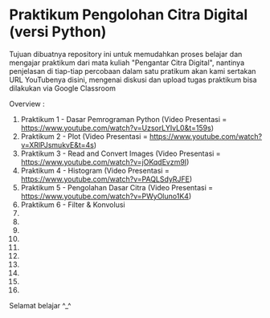# Praktikum Pengolohan Citra Digital (versi Python)
 
Tujuan dibuatnya repository ini untuk memudahkan proses belajar dan mengajar praktikum dari mata kuliah "Pengantar Citra Digital", nantinya penjelasan di tiap-tiap percobaan dalam satu pratikum akan kami sertakan URL YouTubenya disini, mengenai diskusi dan upload tugas praktikum bisa dilakukan via Google Classroom

Overview :

1. Praktikum 1 - Dasar Pemrograman Python (Video Presentasi = https://www.youtube.com/watch?v=UzsorLYIvL0&t=159s)
2. Praktikum 2 - Plot (Video Presentasi = https://www.youtube.com/watch?v=XRlPJsmukvE&t=4s)
3. Praktikum 3 - Read and Convert Images (Video Presentasi = https://www.youtube.com/watch?v=jOKqdEvzm9I)
4. Praktikum 4 - Histogram (Video Presentasi = https://www.youtube.com/watch?v=PAQLSdyRJFE)
5. Praktikum 5 - Pengolahan Dasar Citra (Video Presentasi = https://www.youtube.com/watch?v=PWyOluno1K4)
6. Praktikum 6 - Filter & Konvolusi
7.
8.
9.
10.
11.
12.
13.
14.
15.
16.

Selamat belajar ^_^
